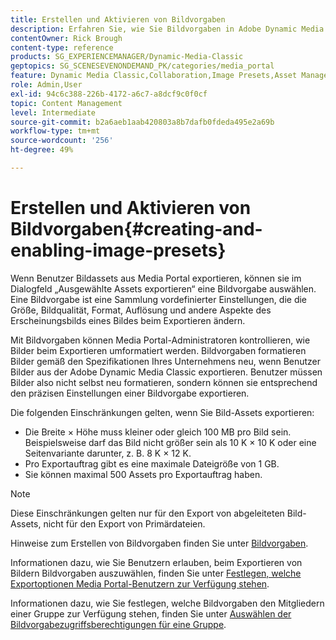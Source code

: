 ```yaml
---
title: Erstellen und Aktivieren von Bildvorgaben
description: Erfahren Sie, wie Sie Bildvorgaben in Adobe Dynamic Media Classic erstellen und aktivieren.
contentOwner: Rick Brough
content-type: reference
products: SG_EXPERIENCEMANAGER/Dynamic-Media-Classic
geptopics: SG_SCENESEVENONDEMAND_PK/categories/media_portal
feature: Dynamic Media Classic,Collaboration,Image Presets,Asset Management
role: Admin,User
exl-id: 94c6c388-226b-4172-a6c7-a8dcf9c0f0cf
topic: Content Management
level: Intermediate
source-git-commit: b2a6aeb1aab420803a8b7dafb0fdeda495e2a69b
workflow-type: tm+mt
source-wordcount: '256'
ht-degree: 49%

---
```


# Erstellen und Aktivieren von Bildvorgaben{#creating-and-enabling-image-presets}

Wenn Benutzer Bildassets aus Media Portal exportieren, können sie im Dialogfeld „Ausgewählte Assets exportieren“ eine Bildvorgabe auswählen. Eine Bildvorgabe ist eine Sammlung vordefinierter Einstellungen, die die Größe, Bildqualität, Format, Auflösung und andere Aspekte des Erscheinungsbilds eines Bildes beim Exportieren ändern.

Mit Bildvorgaben können Media Portal-Administratoren kontrollieren, wie Bilder beim Exportieren umformatiert werden. Bildvorgaben formatieren Bilder gemäß den Spezifikationen Ihres Unternehmens neu, wenn Benutzer Bilder aus der Adobe Dynamic Media Classic exportieren. Benutzer müssen Bilder also nicht selbst neu formatieren, sondern können sie entsprechend den präzisen Einstellungen einer Bildvorgabe exportieren.

Die folgenden Einschränkungen gelten, wenn Sie Bild-Assets exportieren:

* Die Breite × Höhe muss kleiner oder gleich 100 MB pro Bild sein. Beispielsweise darf das Bild nicht größer sein als 10 K × 10 K oder eine Seitenvariante darunter, z. B. 8 K × 12 K.
* Pro Exportauftrag gibt es eine maximale Dateigröße von 1 GB.
* Sie können maximal 500 Assets pro Exportauftrag haben.

>[!NOTE]
>
>Diese Einschränkungen gelten nur für den Export von abgeleiteten Bild-Assets, nicht für den Export von Primärdateien.

Hinweise zum Erstellen von Bildvorgaben finden Sie unter [Bildvorgaben](application-setup.md#image_presets).

Informationen dazu, wie Sie Benutzern erlauben, beim Exportieren von Bildern Bildvorgaben auszuwählen, finden Sie unter [Festlegen, welche Exportoptionen Media Portal-Benutzern zur Verfügung stehen](specifying-export-options-available-media.md#specifying_export_options_available_to_media_portal_users).

Informationen dazu, wie Sie festlegen, welche Bildvorgaben den Mitgliedern einer Gruppe zur Verfügung stehen, finden Sie unter [Auswählen der Bildvorgabezugriffsberechtigungen für eine Gruppe](creating-media-portal-groups.md#choosing_image_preset_access_permissions_for_a_group).
